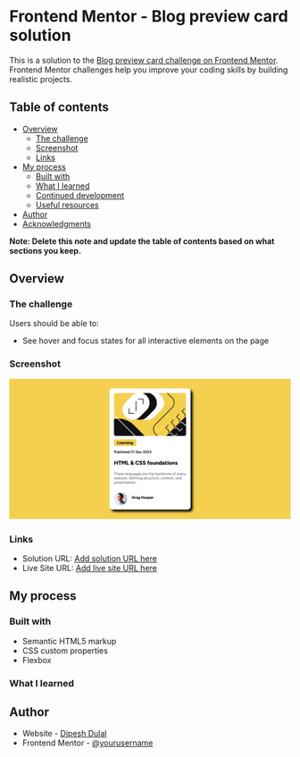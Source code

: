 # Frontend Mentor - Blog preview card solution

This is a solution to the [Blog preview card challenge on Frontend Mentor](https://www.frontendmentor.io/challenges/blog-preview-card-ckPaj01IcS). Frontend Mentor challenges help you improve your coding skills by building realistic projects. 

## Table of contents

- [Overview](#overview)
  - [The challenge](#the-challenge)
  - [Screenshot](#screenshot)
  - [Links](#links)
- [My process](#my-process)
  - [Built with](#built-with)
  - [What I learned](#what-i-learned)
  - [Continued development](#continued-development)
  - [Useful resources](#useful-resources)
- [Author](#author)
- [Acknowledgments](#acknowledgments)

**Note: Delete this note and update the table of contents based on what sections you keep.**

## Overview

### The challenge

Users should be able to:

- See hover and focus states for all interactive elements on the page

### Screenshot

![](/final-screenshot.png)



### Links

- Solution URL: [Add solution URL here](https://github.com/ddkogit/blog-preview-main/tree/main)
- Live Site URL: [Add live site URL here](https://ddkogit.github.io/blog-preview-main/)

## My process

### Built with

- Semantic HTML5 markup
- CSS custom properties
- Flexbox


### What I learned




## Author

- Website - [Dipesh Dulal](https://www.your-site.com)
- Frontend Mentor - [@yourusername](https://www.frontendmentor.io/profile/ddkogit)

